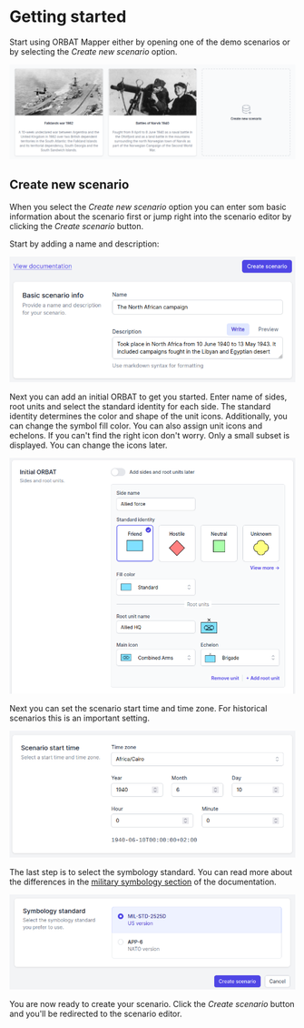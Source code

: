 # Getting started

Start using ORBAT Mapper either by opening one of the demo scenarios or by selecting the _Create new scenario_ option.

![Select scenario](images/getting-started.png)

## Create new scenario

When you select the _Create new scenario_ option you can enter som basic information about the scenario first or jump
right
into the scenario editor by clicking the _Create scenario_ button.

Start by adding a name and description:

![Create new scenario](images/create-new-scenario.png)

Next you can add an initial ORBAT to get you started. Enter name of sides, root units and select the standard identity
for each side. The standard identity determines the color and shape of the unit icons. Additionally, you can change the
symbol fill color. You can also assign unit icons and echelons. If you can't find the right icon don't worry. Only a
small subset is displayed. You can change the icons later.

![Initial ORBAT](images/initial-orbat.png)

Next you can set the scenario start time and time zone. For historical scenarios this is an important setting.

![Select scenario start time](images/scenario-start-time.png)

The last step is to select the symbology standard. You can read more about the differences in
the [military symbology section](./military-symbology.md#differences-between-milstd-2525d-and-app-6d) of the
documentation.

![Symbology settings](images/symbology-standard.png)

You are now ready to create your scenario. Click the _Create scenario_ button and you'll be redirected to the scenario
editor.

